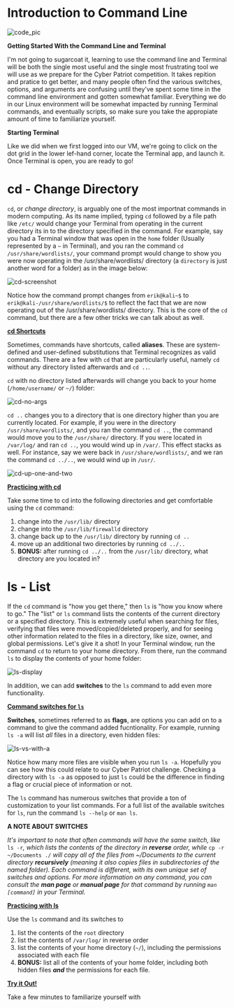 # Introduction to Command Line

![code_pic](https://images.pexels.com/photos/207580/pexels-photo-207580.jpeg?cs=srgb&dl=pexels-pixabay-207580.jpg&fm=jpg)

<b>Getting Started With the Command Line and Terminal</b>

I'm not going to sugarcoat it, learning to use the command 
line and Terminal will be both the single most useful and 
the single most frustrating tool we will use as we prepare 
for the Cyber Patriot competition. It takes repition and 
pratice to get better, and many people often find the various 
switches, options, and arguments are confusing until they've 
spent some time in the command line environment and gotten 
somewhat familiar. Everything we do in our Linux environment 
will be somewhat impacted by running Terminal commands, and 
eventually scripts, so make sure you take the appropiate amount 
of time to familiarize yourself. 

<b>Starting Terminal</b>

Like we did when we first logged into our VM, we're going to click on the dot grid in the 
lower lef-hand corner, locate the Terminal app, and launch it. Once Terminal is open, you 
are ready to go! 

# cd - Change Directory

`cd`, or <i>change directory</i>, is arguably one of the most importnat commands in modern computing. 
As its name implied, typing `cd` followed by a file path like `/etc/` would change your Terminal 
from operating in the current directory its in to the directory specified in the command. For example, 
say you had a Terminal window that was open in the `home` folder (Usually represented by a `~` in 
Terminal), and you ran the command `cd /usr/share/wordlists/`, your command prompt would change to 
show you were now operating in the /usr/share/wordlists/ directory (a `directory` is just another word 
for a folder) as in the image below: 

![cd-screenshot](https://imgur.com/N2eeTwv.png)

Notice how the command prompt changes from `erik@kali~$` to `erik@kali-/usr/share/wordlists/$` to 
reflect the fact that we are now operating out of the /usr/share/wordlists/ directory. This is the 
core of the `cd` command, but there are a few other tricks we can talk about as well. 

<b><u>cd Shortcuts</b></u>

Sometimes, commands have shortcuts, called <b>aliases</b>. These are system-defined and user-defined 
substitutions that Terminal recognizes as valid commands. There are a few with `cd` that are particularly 
useful, namely `cd` without any directory listed afterwards and `cd ..`. 

`cd` with no directory listed afterwards will change you back to your home (`/home/username/` or `~/`) folder: 

![cd-no-args](https://imgur.com/I8Yg7b9.png)

`cd ..` changes you to a directory that is one directory higher than you are currently located. For example, 
if you were in the directory `/usr/share/wordlists/`, and you ran the command `cd ..`, the command would 
move you to the `/usr/share/` directory. If you were located in `/var/log/` and ran `cd ..`, you would 
wind up in `/var/`. This effect stacks as well. For instance, say we were back in `/usr/share/wordlists/`, 
and we ran the command `cd ../..`, we would wind up in `/usr/`.

![cd-up-one-and-two](https://imgur.com/CxbnmUY.png)

<b><u>Practicing with cd</b></u>

Take some time to cd into the following directories and get comfortable using the `cd` command: 

1. change into the `/usr/lib/` directory
2. change into the `/usr/lib/firewalld` directory
3. change back up to the `/usr/lib/` directory by running `cd ..`
4. move up an additional two directories by running `cd ../..`
5. <b>BONUS:</b> after running `cd ../..` from the `/usr/lib/` directory, what directory are you located in?

# ls - List

If the `cd` command is "how you get there," then `ls` is "how you know where to go." The "list" or `ls` 
command lists the contents of the current directory or a specified directory. This is extremely useful when 
searching for files, verifying that files were moved/copied/deleted properly, and for seeing other information 
related to the files in a directory, like size, owner, and global permissions. Let's give it a shot! In your 
Terminal window, run the command `cd` to return to your home directory. From there, run the command `ls` to 
display the contents of your home folder: 

![ls-display](https://imgur.com/dmMLGVh.png) 

In addition, we can add <b>switches</b> to the `ls` command to add even more functionality. 

<b><u>Command switches for `ls`</b></u>

<b>Switches</b>, sometimes referred to as <b>flags</b>, are options you can add on to a command to give the 
command added fucntionality. For example, running `ls -a` will list <i>all</i> files in a directory, even 
hidden files: 

![ls-vs-with-a](https://imgur.com/Ddd9oW1.png)

Notice how many more files are visible when you run `ls -a`. Hopefully you can see how this could relate to 
our Cyber Patriot challenge. Checking a directory with `ls -a` as opposed to just `ls` could be the difference 
in finding a flag or crucial piece of information or not. 

The `ls` command has numerous switches that provide a ton of customization to your list commands. For a full 
list of the available switches for `ls`, run the command `ls --help` or `man ls`. 

<b>A NOTE ABOUT SWITCHES</b>

<i>It's important to note that often commands will have the same switch, like</i> `ls -r`<i>, which lists the 
contents of the directory in <b>reverse</b> order, while</i> `cp -r ~/Documents ./` <i> will copy all of the files 
from ~/Documents to the current directory <b>recursively</b> (meaning it also copies files in subdirectories of 
the named folder). Each command is different, with its own unique set of switches and options. For more information 
on any command, you can consult the <b>man page</b> or <b>manual page</b> for that command by running `man [command]` 
in your Terminal.</i>

<b><u>Practicing with ls</b></u>

Use the `ls` command and its switches to 

1. list the contents of the `root` directory
2. list the contents of `/var/log/` in reverse order
3. list the contents of your home directory (`~/`), including the permissions associated with each file
4. <b>BONUS:</b> list all of the contents of your home folder, including both hidden files <b><i>and</i></b> the permissions for each file. 

<b><u>Try it Out!</b></u>

Take a few minutes to familiarize yourself with 
